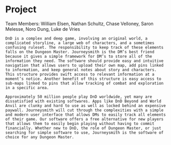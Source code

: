 # Project

Team Members:
William Elsen, Nathan Schultz, Chase Velloney, Saron Melesse, Noro Dung, Luke de Vries

	DnD is a complex and deep game, involving an original world, a complicated storyline, a large web of characters, and a sometimes confusing ruleset. The responsibility to keep track of these elements falls on the Dungeon Master. Journeysmith is the DM’s best friend because it gives a simple framework for DM’s to store all of the information they need. The software should provide easy and intuitive navigation that allows users to upload their own map, add pins linked to information, and keep general notes about story and characters. This structure provides swift access to relevant information at a moment’s notice. Another benefit of this structure is easy access to sub-maps linked to pins that allow tracking of combat and exploration in a specific area.
 
	Approximately 50 million people play DnD worldwide, yet many are dissatisfied with existing softwares. Apps like DnD Beyond and World Anvil are clunky and hard to use as well as locked behind an expensive paywall. Journeysmith will cut through the complexities with a simple and modern user interface that allows DMs to easily track all elements of their game. Our software offers a free alternative for new players that allows them to easily begin playing without having to commit financially. Whether new to DnD, the role of Dungeon Master, or just searching for simple software to use, Journeysmith is the software of choice for any Dungeon Master.
